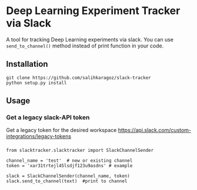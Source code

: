 # Deep Learning Experiment Tracker via Slack
A tool for tracking Deep Learning experiments via slack. You can use ``` send_to_channel() ``` method instead of print function in your code.

## Installation

``` 
git clone https://github.com/salihkaragoz/slack-tracker
python setup.py install
```

## Usage

### Get a legacy slack-API token
Get a legacy token for the desired workspace
https://api.slack.com/custom-integrations/legacy-tokens

### 

```
from slacktracker.slacktracker import SlackChannelSender

channel_name = 'test'  # new or existing channel
token = 'xar31trtejl45lsdjf123u9asdns' # example

slack = SlackChannelSender(channel_name, token)
slack.send_to_channel(text)  #print to channel
```

